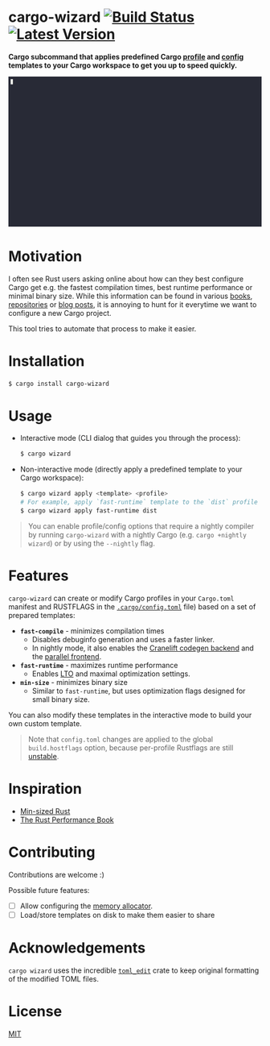 # cargo-wizard [![Build Status]][actions] [![Latest Version]][crates.io]

[Build Status]: https://github.com/kobzol/cargo-wizard/actions/workflows/check.yml/badge.svg

[actions]: https://github.com/kobzol/cargo-wizard/actions?query=branch%3Amain

[Latest Version]: https://img.shields.io/crates/v/cargo-wizard.svg

[crates.io]: https://crates.io/crates/cargo-wizard

**Cargo subcommand that applies predefined Cargo [profile](https://doc.rust-lang.org/cargo/reference/profiles.html)
and [config](https://doc.rust-lang.org/cargo/reference/config.html#configuration-format) templates to your Cargo
workspace to get you up to speed quickly.**

![Demo of cargo-wizard](img/wizard-demo.gif)

# Motivation
I often see Rust users asking online about how can they best configure Cargo get e.g. the fastest compilation times,
best
runtime performance or minimal binary size. While this information can be found in
various [books](https://nnethercote.github.io/perf-book/build-configuration.html), [repositories](https://github.com/johnthagen/min-sized-rust)
or [blog posts](https://kobzol.github.io/rust/rustc/2023/10/21/make-rust-compiler-5percent-faster.html), it is annoying
to hunt for it everytime we want to configure a new Cargo project.

This tool tries to automate that process to make it easier.

# Installation

```bash
$ cargo install cargo-wizard
```

# Usage

- Interactive mode (CLI dialog that guides you through the process):
    ```bash
    $ cargo wizard
    ```
- Non-interactive mode (directly apply a predefined template to your Cargo workspace):
    ```bash
    $ cargo wizard apply <template> <profile>
    # For example, apply `fast-runtime` template to the `dist` profile
    $ cargo wizard apply fast-runtime dist
    ```

> You can enable profile/config options that require a nightly compiler by running `cargo-wizard` with a nightly Cargo
> (e.g. `cargo +nightly wizard`) or by using the `--nightly` flag.

# Features
`cargo-wizard` can create or modify Cargo profiles in your `Cargo.toml` manifest and RUSTFLAGS in
the [`.cargo/config.toml`](https://doc.rust-lang.org/cargo/reference/config.html#configuration-format) file) based on a
set of prepared templates:

- **`fast-compile`** - minimizes compilation times
    - Disables debuginfo generation and uses a faster linker.
    - In nightly mode, it also enables
      the [Cranelift codegen backend](https://nnethercote.github.io/perf-book/build-configuration.html#cranelift-codegen-back-end)
      and
      the [parallel frontend](https://nnethercote.github.io/perf-book/build-configuration.html#experimental-parallel-front-end).
- **`fast-runtime`** - maximizes runtime performance
    - Enables [LTO](https://doc.rust-lang.org/cargo/reference/profiles.html#lto) and maximal optimization settings.
- **`min-size`** - minimizes binary size
    - Similar to `fast-runtime`, but uses optimization flags designed for small binary size.

You can also modify these templates in the interactive mode to build your own custom template.

> Note that `config.toml` changes are applied to the global `build.hostflags` option, because per-profile Rustflags are
> still [unstable](https://github.com/rust-lang/cargo/issues/10271).

# Inspiration

- [Min-sized Rust](https://github.com/johnthagen/min-sized-rust)
- [The Rust Performance Book](https://nnethercote.github.io/perf-book/build-configuration.html)

# Contributing
Contributions are welcome :)

Possible future features:

- [ ] Allow configuring
  the [memory allocator](https://nnethercote.github.io/perf-book/build-configuration.html#alternative-allocators).
- [ ] Load/store templates on disk to make them easier to share

# Acknowledgements

`cargo wizard` uses the incredible [`toml_edit`](https://docs.rs/toml_edit/latest/toml_edit/) crate to keep original
formatting of the modified TOML files.

# License
[MIT](LICENSE)
